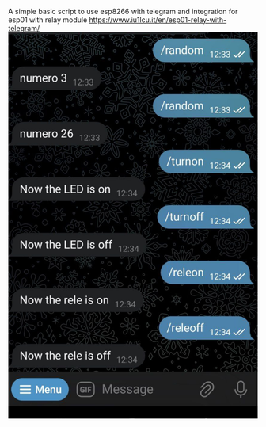 A simple basic script to use esp8266 with telegram and integration for esp01 with relay module 
https://www.iu1lcu.it/en/esp01-relay-with-telegram/
![Screenshot ESP](https://raw.githubusercontent.com/IU1LCU/Esp01-Telegram-Relay/refs/heads/main/screenshot%20esp.jpg)
